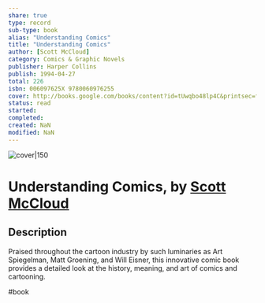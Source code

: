 ```yaml
---
share: true
type: record
sub-type: book
alias: "Understanding Comics"
title: "Understanding Comics"
author: [Scott McCloud]
category: Comics & Graphic Novels
publisher: Harper Collins
publish: 1994-04-27
total: 226
isbn: 006097625X 9780060976255
cover: http://books.google.com/books/content?id=tUwqbo48lp4C&printsec=frontcover&img=1&zoom=1&edge=curl&source=gbs_api
status: read
started:
completed:
created: NaN 
modified: NaN
---
```


![cover|150](http://books.google.com/books/content?id=tUwqbo48lp4C&printsec=frontcover&img=1&zoom=1&edge=curl&source=gbs_api)

# Understanding Comics, by [Scott McCloud](Scott%20McCloud.md)

## Description
Praised throughout the cartoon industry by such luminaries as Art Spiegelman, Matt Groening, and Will Eisner, this innovative comic book provides a detailed look at the history, meaning, and art of comics and cartooning.

 #book